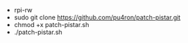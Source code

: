 *   rpi-rw
*   sudo git clone https://github.com/pu4ron/patch-pistar.git
*  chmod +x patch-pistar.sh
*  ./patch-pistar.sh
